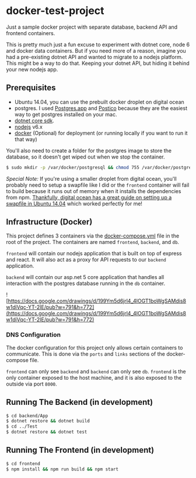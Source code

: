 # docker-test-project
Just a sample docker project with separate database, backend API and frontend containers.

This is pretty much just a fun excuse to experiment with dotnet core, node 6 and docker data containers. But if you need more of a reason, imagine you had a pre-existing dotnet API and wanted to migrate to a nodejs platform. This might be a way to do that. Keeping your dotnet API, but hiding it behind your new nodejs app.

Prerequisites
-------------

 - Ubuntu 14.04, you can use the prebuilt docker droplet on digital ocean
 - postgres. I used [Postgres.app](http://postgresapp.com/) and [Postico](https://eggerapps.at/postico/) because they are the easiest way to get postgres installed on your mac.
 - [dotnet core sdk](http://dot.net).
 - [nodejs](http://nodejs.org) v6.x
 - [docker](https://www.docker.com/) (Optional) for deployment (or running locally if you want to run it that way)

You'll also need to create a folder for the postgres image to store the database, so it doesn't get wiped out when we stop the container.

```bash
$ sudo mkdir -p /var/docker/postgresql && chmod 755 /var/docker/postgresql
```

_Special Note:_ If you're using a smaller droplet from digital ocean, you'll probably need to setup a swapfile like I did or the `frontend` container will fail to build because it runs out of memory when it installs the dependencies from npm. [Thankfully, digital ocean has a great guide on setting up a swapfile in Ubuntu 14.04](https://www.digitalocean.com/community/tutorials/how-to-add-swap-on-ubuntu-14-04) which worked perfectly for me!

Infrastructure (Docker)
-----------------------

This project defines 3 containers via the [docker-compose.yml](./docker-compose.yml) file in the root of the project. The containers are named `frontend`, `backend`, and `db`.

`frontend` will contain our nodejs application that is built on top of express and react. It will also act as a proxy for API requests to our `backend` application.

`backend` will contain our asp.net 5 core application that handles all interaction with the postgres database running in the `db` container.

![https://docs.google.com/drawings/d/199Ym5d6jrl4_4IOGT1boWgSAMdis8w1diVqc-YT-2IE/pub?w=791&h=772](https://docs.google.com/drawings/d/199Ym5d6jrl4_4IOGT1boWgSAMdis8w1diVqc-YT-2IE/pub?w=791&h=772)

### DNS Configuration

The docker configuration for this project only allows certain containers to communicate. This is done via the `ports` and `links` sections of the docker-compose file.

`frontend` can only see `backend` and `backend` can only see `db`. `frontend` is the only container exposed to the host machine, and it is also exposed to the outside via port `8000`.

## Running The Backend (in development)

```bash
$ cd backend/App
$ dotnet restore && dotnet build
$ cd ../Test
$ dotnet restore && dotnet test
```

## Running The Frontend (in development)

```bash
$ cd frontend
$ npm install && npm run build && npm start
```
